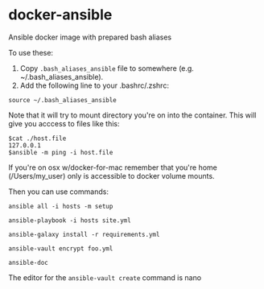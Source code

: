 # docker-ansible

Ansible docker image with prepared bash aliases

To use these:

1. Copy `.bash_aliases_ansible` file to somewhere (e.g. ~/.bash_aliases_ansible).
2. Add the following line to your .bashrc/.zshrc: 

```
source ~/.bash_aliases_ansible
```
Note that it will try to mount directory you're on into the container.
This will give you acccess to files like this: 

``` 
$cat ./host.file
127.0.0.1
$ansible -m ping -i host.file
```

If you're on osx w/docker-for-mac remember that you're home (/Users/my_user) only is accessible to docker volume mounts.  

Then you can use commands:

```
ansible all -i hosts -m setup

ansible-playbook -i hosts site.yml

ansible-galaxy install -r requirements.yml

ansible-vault encrypt foo.yml

ansible-doc

```

The editor for the `ansible-vault create` command is nano 
